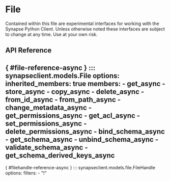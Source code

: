 # File

Contained within this file are experimental interfaces for working with the Synapse Python
Client. Unless otherwise noted these interfaces are subject to change at any time. Use
at your own risk.

## API Reference

[](){ #file-reference-async }
::: synapseclient.models.File
    options:
        inherited_members: true
        members:
        - get_async
        - store_async
        - copy_async
        - delete_async
        - from_id_async
        - from_path_async
        - change_metadata_async
        - get_permissions_async
        - get_acl_async
        - set_permissions_async
        - delete_permissions_async
        - bind_schema_async
        - get_schema_async
        - unbind_schema_async
        - validate_schema_async
        - get_schema_derived_keys_async
---
[](){ #filehandle-reference-async }
::: synapseclient.models.file.FileHandle
    options:
      filters:
      - "!"
